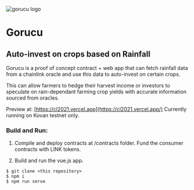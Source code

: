 ![gorucu logo](https://cl2021.vercel.app/img/icon.10a440eb.png "Gorucu Logo")

# Gorucu 

## Auto-invest on crops based on Rainfall

Gorucu is a proof of concept contract + web app that can fetch rainfall data from a chainlink oracle and use this data to auto-invest on certain crops.

This can allow farmers to hedge their harvest income or investors to speculate on rain-dependant farming crop yields with accurate information sourced from oracles.

Preview at: [https://cl2021.vercel.app](https://cl2021.vercel.app/)
Currently running on Kovan testnet only.

### Build and Run:

1. Compile and deploy contracts at /contracts folder. Fund the consumer contracts with LINK tokens.

2. Build and run the vue.js app.

```
$ git clone <this repository>
$ npm i
$ npm run serve
```

